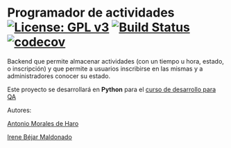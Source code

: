 # Programador de actividades [![License: GPL v3](https://img.shields.io/badge/License-GPLv3-blue.svg)](https://www.gnu.org/licenses/gpl-3.0) [![Build Status](https://travis-ci.org/antmordhar/Programador-de-Actividades.svg?branch=master)](https://travis-ci.org/antmordhar/Programador-de-Actividades)[![codecov](https://codecov.io/gh/antmordhar/Programador-de-Actividades/branch/master/graph/badge.svg)](https://codecov.io/gh/antmordhar/Programador-de-Actividades)
Backend que permite almacenar actividades (con un tiempo u hora, estado, o inscripción) y que permite a usuarios inscribirse en las mismas y a administradores conocer su estado.

Este proyecto se desarrollará en **Python** para el [curso de desarrollo para QA](https://jj.github.io/curso-tdd)

Autores:

[Antonio Morales de Haro](https://github.com/antmordhar)

[Irene Béjar Maldonado](https://github.com/ibe16)
